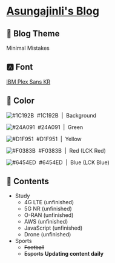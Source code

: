 # [Asungajinli's Blog](https://asungajinli.github.io)

## 🌱&nbsp;Blog Theme
Minimal Mistakes

## 🅰️&nbsp;Font
[IBM Plex Sans KR](https://fonts.google.com/specimen/IBM+Plex+Sans+KR)

## 🎨&nbsp;Color

![#1C192B](https://placehold.co/15x15/1C192B/1C192B.png)
&nbsp;#1C192B&nbsp;&nbsp;|&nbsp;&nbsp;Background<br>

![#24A091](https://placehold.co/15x15/24A091/24A091.png)
&nbsp;#24A091&nbsp;&nbsp;|&nbsp;&nbsp;Green<br>

![#D1F951](https://placehold.co/15x15/D1F951/D1F951.png)
&nbsp;#D1F951&nbsp;&nbsp;|&nbsp;&nbsp;Yellow<br>

![#F0383B](https://placehold.co/15x15/F0383B/F0383B.png)
&nbsp;#F0383B&nbsp;&nbsp;|&nbsp;&nbsp;Red&nbsp;(LCK Red)<br>

![#6454ED](https://placehold.co/15x15/6454ED/6454ED.png)
&nbsp;#6454ED&nbsp;&nbsp;|&nbsp;&nbsp;Blue&nbsp;(LCK Blue)<br>

## 📃&nbsp;Contents
- Study
  - 4G LTE (unfinished)
  - 5G NR (unfinished)
  - O-RAN (unfinished)
  - AWS (unfinished)
  - JavaScript (unfinished)
  - Drone (unfinished)
- Sports
  - ~~Football~~
  - ~~Esports~~
**Updating content daily**